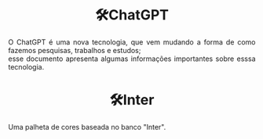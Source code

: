 <h1 text align= "center">🛠ChatGPT </h1>
<p text align= "justify">O ChatGPT é uma nova tecnologia, que vem mudando a forma de como fazemos pesquisas, trabalhos e estudos; <br>
  esse documento apresenta algumas informações importantes sobre esssa tecnologia.</p>

<h1 text align= "center">🛠Inter</h1>
<p text align= "justify">Uma palheta de cores baseada no banco "Inter".</p>
